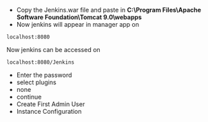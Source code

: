 - Copy the Jenkins.war file and paste in
**C:\Program Files\Apache Software Foundation\Tomcat 9.0\webapps**
- Now jenkins will appear in manager app on 
```
localhost:8080
```
Now jenkins can be accessed on 
```
localhost:8080/Jenkins
```
- Enter the password
- select plugins
- none
- continue
- Create First Admin User
- Instance Configuration

